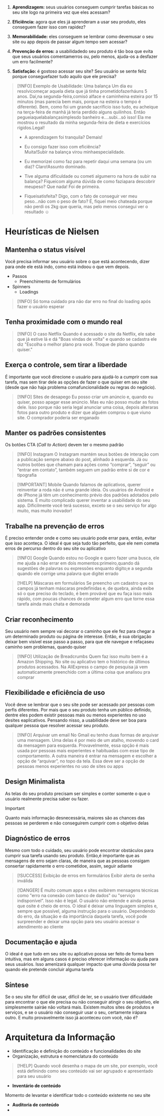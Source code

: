1) **Aprendizagem:** seus usuários conseguem cumprir tarefas básicas no seu site logo na primeira vez que eles acessam?
   
2) **Eficiência:**  agora  que  eles  já  aprenderam  a  usar  seu  produto,  eles conseguem fazer isso com rapidez?
   
3) **Memorabilidade:** eles conseguem se lembrar como devemusar o seu site ou app depois de passar algum tempo sem acessar?
   
4) **Prevenção de erros:** a usabilidadedo seu produto é tão boa que evita que seus  usuários  comentamerros  ou,  pelo  menos,  ajuda-os  a desfazer um  erro facilmente?
5) **Satisfação:** é gostoso acessar seu site? Seu usuário se sente feliz porque conseguefazer tudo aquilo que ele precisa?

>[!INFO] Exemplo de Usabilidade: Uma balança
>Um dia eu resolvicomeçar aquela dieta que já tinha prometidofazerháuns 5 anos. Daí,na segunda-feira,comisó alface e caminheina esteira por 15 minutos (mas parecia bem mais, porque na esteira o tempo é diferente). Bem, como foi um grande sacrifício  isso  tudo, eu  acheique  na  terça-feira  de  manhã  já  teria  perdido  alguns quilinhos. Então pegueiaquelabalançasimplesdo banheiro e....subi...só isso! Ela me mostrou  o  resultado  da  minha segunda-feira  de  dieta  e  exercícios  rígidos.Legal!
>- A aprendizagem foi tranquila? 
Demais!
>- Eu consigo fazer  isso  com  eficiência?  
>Muita!Subir  na  balança  virou  minhaespecialidade.
>
>- Eu  memorizei como  faz  para  repetir  daqui  uma  semana  (ou  um  dia)?
>Claro!Assunto dominado.
>
>- Tive  alguma  dificuldade  ou  cometi  algumerro  na  hora  de  subir  na  balança? Fiqueicom alguma dúvida de como faziapara descobrir meupeso? 
>Que nada! Foi de primeira.
>- Fiqueisatisfeita? Digo, com o fato de conseguir ver meu peso...não com o peso de fato? 
>É, fiquei meio chateada porque não perdi os 2kg que queria, mas pelo menos consegui ver o resultado ☺

# Heurísticas de Nielsen

## Mantenha o status visível

Você precisa informar seu usuário sobre o que está acontecendo, dizer para onde ele está indo, como está indoou o que vem depois.

- Passos 
	- Preenchimento de formulários
- Spinners
	- Loadings

>[!INFO] Só toma cuidado pra não dar erro no final do loading após fazer o usuário esperar

## Tenha proximidade com o mundo real

>[!INFO] O caso Netflix
>Quando é acessado o site da Netflix, ele sabe que já estive lá e dá "Boas vindas de volta" e quando se cadastra ele diz "Escolha o melhor plano pra você. Troque de plano quando quiser."

## Exerça o controle, sem tirar a liberdade

É importante que você direcione o usuário para ajudá-lo a cumprir com sua tarefa, mas sem tirar dele as opções de fazer o que quiser em seu site (desde que não haja problema comafuncionalidade ou regras do negócio).

>[!INFO] Sites de desapego
> Eu  posso  criar  um  anúncio e,  quando  eu  quiser,  posso apagar esse anúncio. Mas eu não posso mudar as fotos dele. Isso porque não seria legal anunciar uma coisa, depois alteraras fotos para outro produto e dizer que alguém comprou o que viuno site. O comprador poderia ser enganado

## Manter os padrões consistentes

Os botões CTA (*Call to Action*) devem ter o mesmo padrão

>[!INFO] Instagram
>O  Instagram  mantém  seus  botões  de  interação  com  a  publicação sempre abaixo do post, alinhado à esquerda. Já ou outros botões que chamam para ações como “comprar”, “seguir” ou “entrar em contato”, também seguem um padrão entre si de cor e tipografia

>[!IMPORTANT] Mobile
> Quando falamos de aplicativos, querer reinventar a roda não é  uma  grande  ideia. Os  usuários  de  Android  e  de  iPhone  já têm um  conhecimento prévio  dos  padrões  adotados  pelo  sistema.  É  muito  complicado  querer  inventar  a usabilidade do seu app. Dificilmente você terá sucesso, exceto se o seu serviço for algo muito, mas muito inovador!

## Trabalhe na prevenção de erros

É preciso  entender  onde  e  como  seu usuário pode errar para, então, evitar que isso aconteça. O ideal é que seja tudo tão perfeito, que ele nem cometa erros de percurso dentro do seu site ou aplicativo

>[!INFO] Google
>Quando estou no Google e quero fazer uma busca, ele me ajuda a não  errar em  dois  momentos:primeiro,quando  dá  sugestões  de  palavras  ou expressões enquanto digito;e a segunda quando ele corrige uma palavra que digitei errado

>[!HELP] Máscaras em formulários
>Se  preencho  um  cadastro  que  os  campos já  tenham  máscaras predefinidas e, de quebra, ainda exibe só o que preciso do teclado, é bem provável que eu faça isso mais rápido, com poucas chances de cometer algum erro que torne essa tarefa ainda mais chata e demorada

## Criar reconhecimento

Seu  usuário  nem  sempre  vai  decorar  o  caminho que ele fez para chegar a um determinado produto ou página de interesse. Então, é sua obrigação deixar bem visível esse passo a passo, para que ele navegue e refaçaseu caminho sem problemas, quando quiser

>[!INFO] Utilização de Breadcrumbs
>Quem faz isso muito bem é a Amazon Shipping. No site ou aplicativo tem o histórico de últimos produtos acessados.
>Na AliExpress o campo de pesquisa já vem automaticamente preenchido com a última coisa que analisou pra comprar

## Flexibilidade e eficiência de uso

Você deve se lembrar que o seu site pode ser acessado por pessoas com perfis diferentes. Por mais que o seu produto tenha um público definido, dentre eles podem existir pessoas mais ou menos experientes no uso desites eaplicativos. Pensando nisso, a usabilidade deve ser boa para qualquer pessoa que resolver acessar seu produto.

>[!INFO] Arquivar um email
>No  Gmail  eu tenho duas  formas  de  arquivar uma  mensagem.  Uma delas é  por  meio  de  um  atalho,  movendo  o  card  da  mensagem  para  esquerda. Provavelmente, essa opção é mais usada por pessoas mais experientes e habituadas com esse tipo de comportamento. A outra maneira é entrar na mensagem e escolher a opção de “arquivar”, no topo da tela. Essa deve ser a opção de pessoas menos experientes no uso de sites ou apps

## Design Minimalista

As telas do seu produto precisam ser simples e conter somente o que o usuário realmente precisa saber ou fazer. 

>[!IMPORTANT]
>Quanto mais informação desnecessária, maiores são as chances das pessoas se perderem e não conseguirem cumprir com o objetivo delas

## Diagnóstico de erros

Mesmo com todo o cuidado, seu usuário pode encontrar obstáculos para cumprir sua tarefa usando seu produto. Então,é importante que as mensagens de erro sejam claras, de maneira  que as pessoas consigam consertar rapidamente o erro cometidoe, assim, seguir adiante

>[!SUCCESS] Exibição de erros em formulários
>Exibir alerta de senha inválida

>[!DANGER]
É muito comum apps e sites exibirem mensagens técnicas como "erro na conexão com banco de dados" ou "serviço indisponível”. Isso não é legal. 
O usuário não entende e ainda pensa que osite é cheio de  erros.  O  ideal  é deixar  uma  linguagem simples  e,  sempre  que  possível,  alguma  instrução  para  o usuário. Dependendo do erro, da situação e da importância daquela tarefa, você pode surpreender e deixar uma opção para seu usuário acessar o atendimento ao cliente

## Documentação e ajuda

O ideal é que tudo em seu site ou aplicativo possa ser feito de forma bem intuitiva, mas em alguns casos é preciso oferecer informação ou ajuda para seus usuários. Isso amenizará qualquer impacto que uma dúvida possa ter quando ele pretende concluir alguma tarefa

## Síntese

Se o seu site for difícil de usar, difícil de ler, se o usuário tiver  dificuldade  para  encontrar  o  que  ele  precisa  ou  não  conseguir  atingir  o seu objetivo, ele simplesmente sairáe não voltará mais. Existem  muitos  sites  de  produtos  e serviços, e se o usuário não conseguir usar o seu, certamente irápara outro. E muito provavelmente isso já aconteceu com você, não é?

# Arquitetura da Informação

- Identificação e definição do conteúdo e funcionalidades do site
- Organização, estrutura e nomenclatura do conteúdo

>[!HELP] Quando  você  desenha  o  mapa  de  um  site,  por  exemplo,  você  está definindo como seu conteúdo vai ser agrupado e apresentado para seu usuário

- **Inventário de conteúdo**

Momento  de  levantar  e  identificar  todo  o conteúdo existente no seu site

- **Auditoria de conteúdo**
- 